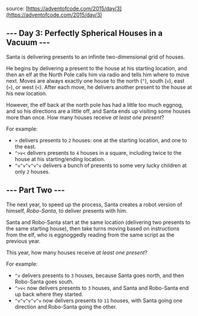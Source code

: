 source: [https://adventofcode.com/2015/day/3](https://adventofcode.com/2015/day/3)

## --- Day 3: Perfectly Spherical Houses in a Vacuum ---
Santa is delivering presents to an infinite two-dimensional grid of houses.

He begins by delivering a present to the house at his starting location, and then an elf at the North Pole calls him via radio and tells him where to move next. Moves are always exactly one house to the north (`^`), south (`v`), east (`>`), or west (`<`). After each move, he delivers another present to the house at his new location.

However, the elf back at the north pole has had a little too much eggnog, and so his directions are a little off, and Santa ends up visiting some houses more than once. How many houses receive *at least one present*?

For example:

 - `>` delivers presents to `2` houses: one at the starting location, and one to the east.
 - `^>v<` delivers presents to `4` houses in a square, including twice to the house at his starting/ending location.
 - `^v^v^v^v^v` delivers a bunch of presents to some very lucky children at only `2` houses.


## --- Part Two ---
The next year, to speed up the process, Santa creates a robot version of himself, *Robo-Santa*, to deliver presents with him.

Santa and Robo-Santa start at the same location (delivering two presents to the same starting house), then take turns moving based on instructions from the elf, who is eggnoggedly reading from the same script as the previous year.

This year, how many houses receive *at least one present*?

For example:

 - `^v` delivers presents to `3` houses, because Santa goes north, and then Robo-Santa goes south.
 - `^>v<` now delivers presents to `3` houses, and Santa and Robo-Santa end up back where they started.
 - `^v^v^v^v^v` now delivers presents to `11` houses, with Santa going one direction and Robo-Santa going the other.
